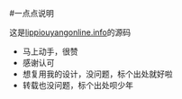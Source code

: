 #一点点说明

这是[lippiouyangonline.info](http://lippiouyangonline.info)的源码
* 马上动手，很赞
* 感谢认可
* 想复用我的设计，没问题，标个出处就好啦
* 转载也没问题，标个出处呗少年


